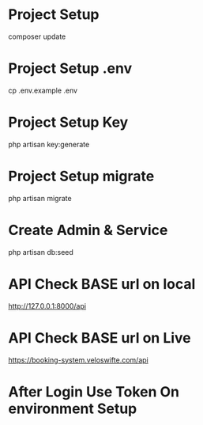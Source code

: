 # Project Setup
composer update
# Project Setup .env
cp .env.example .env
# Project Setup Key
php artisan key:generate
# Project Setup migrate
php artisan migrate
# Create Admin & Service
php artisan db:seed
# API Check BASE url on local
http://127.0.0.1:8000/api
# API Check BASE url on Live
https://booking-system.veloswifte.com/api
# After Login Use Token On environment  Setup
